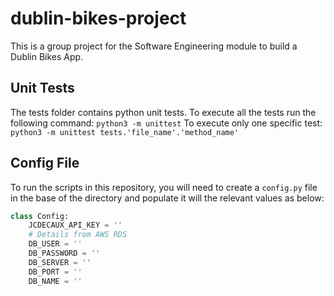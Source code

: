 # dublin-bikes-project
This is a group project for the Software Engineering module to build a Dublin Bikes App.

## Unit Tests

The tests folder contains python unit tests.
To execute all the tests run the following command: `python3 -m unittest`
To execute only one specific test: `python3 -m unittest tests.'file_name'.'method_name'`


## Config File
To run the scripts in this repository, you will need to create a ``config.py`` file in the base of the directory and populate it will the relevant values as below:
```python
class Config:   
    JCDECAUX_API_KEY = ''   
    # Details from AWS RDS
    DB_USER = ''   
    DB_PASSWORD = ''    
    DB_SERVER = '' 
    DB_PORT = ''    
    DB_NAME = ''
```

